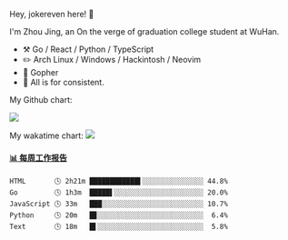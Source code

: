 Hey, jokereven here! 👋

I'm Zhou Jing, an On the verge of graduation college student at WuHan.

-   :hammer_and_pick: Go / React / Python / TypeScript
-   :pencil2: Arch Linux / Windows / Hackintosh / Neovim
-   :seedling: Gopher
-   :thought_balloon: All is for consistent.

My Github chart:

![](https://ghchart.rshah.org/JonnieWayy)

My wakatime chart:
![](https://wakatime.com/share/@jokereven/1679dc82-4bf9-4b63-9203-390d608503de.png)

<!-- waka-box start -->
#### <a href="https://gist.github.com/9f8118785e2d128d746db5f61b0e0a2a" target="_blank">📊 每周工作报告</a>
```text
HTML       🕓 2h21m ████████████▌░░░░░░░░░░░░░░░ 44.8%
Go         🕓 1h3m  █████▌░░░░░░░░░░░░░░░░░░░░░░ 20.0%
JavaScript 🕓 33m   ███░░░░░░░░░░░░░░░░░░░░░░░░░ 10.7%
Python     🕓 20m   █▊░░░░░░░░░░░░░░░░░░░░░░░░░░  6.4%
Text       🕓 18m   █▌░░░░░░░░░░░░░░░░░░░░░░░░░░  5.8%
```
<!-- Powered by https://github.com/journey-ad/waka-box-go . -->
<!-- waka-box end -->
